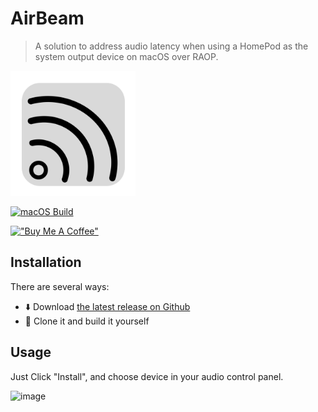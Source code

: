 # AirBeam

> A solution to address audio latency when using a HomePod as the system output device on macOS over RAOP.

<img src="./images/AirBeam.png" width="200" height="200">

[![macOS Build](https://github.com/ChenKS12138/AirBeam/actions/workflows/CI.yml/badge.svg)](https://github.com/ChenKS12138/AirBeam/actions/workflows/CI.yml)

[!["Buy Me A Coffee"](https://www.buymeacoffee.com/assets/img/custom_images/orange_img.png)](https://www.buymeacoffee.com/chenks12138)

## Installation

There are several ways:

* ⬇️ Download [the latest release on Github](https://github.com/ChenKS12138/AirBeam/releases)
* 🚀 Clone it and build it yourself

## Usage

Just Click "Install", and choose device in your audio control panel. 

<img width="748" alt="image" src="https://github.com/user-attachments/assets/24f7904b-7238-4815-89bb-3fc4519b4269" />
